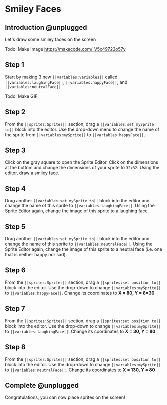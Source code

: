 # Smiley Faces

## Introduction @unplugged

Let's draw some smiley faces on the screen

Todo: Make Image
https://makecode.com/_V5x49723o57y
## Step 1

Start by making 3 new ``||variables:variables||`` called ``||variables:laughingFace||``, ``||variables:happyFace||``, and ``||variables:neutralFace||``

Todo: Make GIF

## Step 2

From the ``||sprites:Sprites||`` section, drag a ``||variables:set mySprite to||`` block into the editor. Use the drop-down menu to change the name of the sprite from ``||variables:mySprite||`` to ``||variables:happyFace||``. 

## Step 3

Click on the gray square to open the Sprite Editor. Click on the dimensions at the bottom and change the dimensions of your sprite to `32x32`. Using the editor, draw a smiley face.

## Step 4

Drag another  ``||variables:set mySprite to||`` block into the editor and change the name of this sprite to ``||variables:laughingFace||``. Using the Sprite Editor again, change the image of this sprite to a laughing face.

## Step 5

Drag another  ``||variables:set mySprite to||`` block into the editor and change the name of this sprite to ``||variables:neutralFace||``. Using the Sprite Editor again, change the image of this sprite to a neutral face (i.e. one that is neither happy nor sad).

## Step 6

From the  ``||sprites:Sprites||`` section, drag a ``||sprites:set position to||`` block into the editor. Use the drop-down to change ``||variables:mySprite||`` to ``||variables:happyFace||``. Change its coordinates to **X = 80, Y = 8=30**

## Step 7

From the  ``||sprites:Sprites||`` section, drag a ``||sprites:set position to||`` block into the editor. Use the drop-down to change ``||variables:mySprite||`` to ``||variables:laughingFace||``. Change its coordinates to **X = 30, Y = 80**

## Step 8

From the  ``||sprites:Sprites||`` section, drag a ``||sprites:set position to||`` block into the editor. Use the drop-down to change ``||variables:mySprite||`` to ``||variables:neutralFace||``. Change its coordinates to **X = 130, Y = 80**

## Complete @unplugged

Congratulations, you can now place sprites on the screen!
